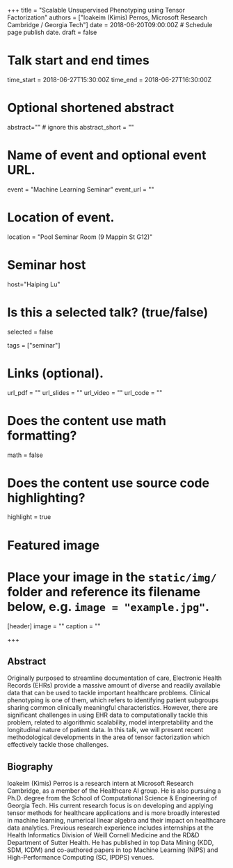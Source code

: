 +++
title = "Scalable Unsupervised Phenotyping using Tensor Factorization"
authors = ["Ioakeim (Kimis) Perros, Microsoft Research Cambridge / Georgia Tech"]
date = 2018-06-20T09:00:00Z  # Schedule page publish date.
draft = false

# Talk start and end times
time_start = 2018-06-27T15:30:00Z
time_end = 2018-06-27T16:30:00Z

# Optional shortened abstract
abstract="" # ignore this
abstract_short = ""

# Name of event and optional event URL.
event = "Machine Learning Seminar"
event_url = ""

# Location of event.
location = "Pool Seminar Room (9 Mappin St G12)"

# Seminar host
host="Haiping Lu"

# Is this a selected talk? (true/false)
selected = false

tags = ["seminar"]

# Links (optional).
url_pdf = ""
url_slides = ""
url_video = ""
url_code = ""

# Does the content use math formatting?
math = false

# Does the content use source code highlighting?
highlight = true

# Featured image
# Place your image in the `static/img/` folder and reference its filename below, e.g. `image = "example.jpg"`.
[header]
image = ""
caption = ""

+++

## Abstract

Originally purposed to streamline documentation of care, Electronic Health Records (EHRs) provide a massive amount of diverse and readily available data that can be used to tackle important healthcare problems. Clinical phenotyping is one of them, which refers to identifying patient subgroups sharing common clinically meaningful characteristics. However, there are significant challenges in using EHR data to computationally tackle this problem, related to algorithmic scalability, model interpretability and the longitudinal nature of patient data. In this talk, we will present recent methodological developments in the area of tensor factorization which effectively tackle those challenges.

## Biography

Ioakeim (Kimis) Perros is a research intern at Microsoft Research Cambridge, as a member of the Healthcare AI group. He is also pursuing a Ph.D. degree from the School of Computational Science & Engineering of Georgia Tech. His current research focus is on developing and applying tensor methods for healthcare applications and is more broadly interested in machine learning, numerical linear algebra and their impact on healthcare data analytics. Previous research experience includes internships at the Health Informatics Division of Weill Cornell Medicine and the RD&D Department of Sutter Health. He has published in top Data Mining (KDD, SDM, ICDM) and co-authored papers in top Machine Learning (NIPS) and High-Performance Computing (SC, IPDPS) venues. 
